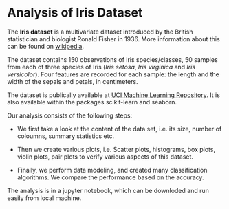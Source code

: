 # Analysis of Iris Dataset

The **Iris dataset** is a multivariate dataset introduced by the British statistician and biologist Ronald Fisher in 1936. More information about this can be found on [wikipedia](https://en.wikipedia.org/wiki/Iris_flower_data_set).

The dataset contains 150 observations of iris species/classes, 50 samples from each of three species of Iris (*Iris setosa*, *Iris virginica* and *Iris versicolor*). Four features are recorded for each sample: the length and the width of the sepals and petals, in centimeters. 
    
The dataset is publically available at [UCI Machine Learning Repository](https://archive.ics.uci.edu/ml/datasets/Iris). It is also available within the packages scikit-learn and seaborn.

Our analysis consists of the following steps:

- We first take a look at the content of the data set, i.e. its size, number of coloumns, summary statistics etc. 

- Then we create various plots, i.e. Scatter plots, histograms, box plots, violin plots, pair plots to verify various aspects of this dataset.

 - Finally, we perform data modeling, and created many classification algorithms. We compare the performance based on the accuracy.

The analysis is in a jupyter notebook, which can be downloded and run easily from local machine. 
